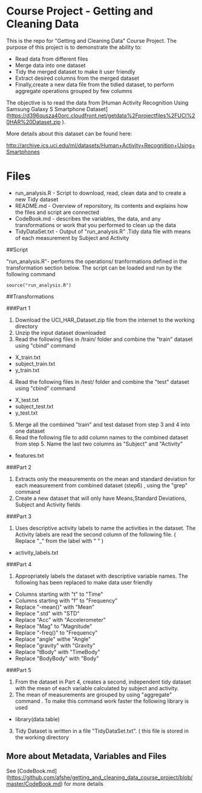 # Course Project - Getting and Cleaning Data

This is the repo for "Getting and Cleaning Data" Course Project. The purpose of this project is to demonstrate the ability to:

- Read data from different files
- Merge data into one dataset
- Tidy the merged dataset to make it user friendly
- Extract desired columns from the merged dataset
- Finally,create a new data file from the tidied dataset, to perform aggregate operations grouped by few columns

The objective is to read the data from [Human Activity Recognition Using Samsung Galaxy S Smartphone Dataset] (https://d396qusza40orc.cloudfront.net/getdata%2Fprojectfiles%2FUCI%20HAR%20Dataset.zip ). 

More details about this dataset can be found here:

http://archive.ics.uci.edu/ml/datasets/Human+Activity+Recognition+Using+Smartphones 

# Files

* run_analysis.R - Script to download, read, clean data and to create a new Tidy dataset
* README.md - Overview of reporsitory, its contents and explains how the files and script are connected
* CodeBook.md - describes the variables, the data, and any transformations or work that you performed to clean up the data
* TidyDataSet.txt - Output of "run_analysis.R" .Tidy data file with means of each measurement by Subject and Activity

##Script

"run_analysis.R"- performs the operations/ tranformations defined in the transformation section below. The script can be loaded and run by the following command

```
source("run_analysis.R")
```
##Transformations

###Part 1
1. Download the UCI_HAR_Dataset.zip file from the internet to the working directory
2. Unzip the input dataset downloaded
3. Read the following files in /train/ folder and combine the "train" dataset using "cbind" command
  - X_train.txt
  - subject_train.txt
  - y_train.txt
4. Read the following files in /test/ folder and combine the "test" dataset using "cbind" command
  - X_test.txt
  - subject_test.txt
  - y_test.txt
5. Merge all the combined "train" and test dataset from step 3 and 4 into one dataset
6. Read the following file to add column names to the combined dataset from step 5. Name  the last two columns as "Subject" and "Activity"
  - features.txt

###Part 2
1. Extracts only the measurements on the mean and standard deviation for each measurement from combined dataset (step6) , using the "grep" command
2. Create a new dataset that will only have Means,Standard Deviations, Subject and Activity fields

###Part 3
1. Uses descriptive activity labels to name the activities in the dataset. The Activity labels are read the second column of the following file. ( Replace "_" from the label with " " )
  - activity_labels.txt
 
###Part 4
1. Appropriately labels the dataset with descriptive variable names. The following has been replaced to make data user friendly
  - Columns starting with "t" to "Time"
  - Columns starting with "f" to "Frequency"
  - Replace "-mean()" with "Mean"
  - Replace ".std" with "STD"
  - Replace "Acc" with "Accelerometer"
  - Replace "Mag" to "Magnitude"
  - Replace "-freq()" to "Frequency"
  - Replace "angle" withe "Angle"
  - Replace "gravity" with "Gravity"
  - Replace "tBody" with "TimeBody"
  - Replace "BodyBody" with "Body"

###Part 5
1. From the dataset in Part 4, creates a second, independent tidy dataset with the mean of each variable calculated by subject and activity.
2. The mean of measurements are grouped by using "aggregate" command . To make this command work faster the following library is used 
  - library(data.table)
3. Tidy Dataset is written in a file "TidyDataSet.txt". ( this file is stored in the working directory

## More about Metadata, Variables and Files

See [CodeBook.md] (https://github.com/afshe/getting_and_cleaning_data_course_project/blob/master/CodeBook.md) for more details
